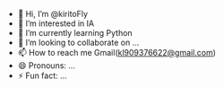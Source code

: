 - 👋 Hi, I’m @kiritoFly
- 👀 I’m interested in IA
- 🌱 I’m currently learning Python
- 💞️ I’m looking to collaborate on ...
- 📫 How to reach me Gmail(kl909376622@gmail.com)
- 😄 Pronouns: ...
- ⚡ Fun fact: ...

<!---
kiritoFly/kiritoFly is a ✨ special ✨ repository because its `README.md` (this file) appears on your GitHub profile.
You can click the Preview link to take a look at your changes.
--->
